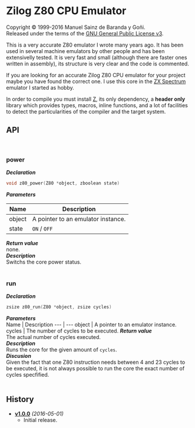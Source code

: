 # Zilog Z80 CPU Emulator
Copyright © 1999-2016 Manuel Sainz de Baranda y Goñi.  
Released under the terms of the [GNU General Public License v3](http://www.gnu.org/copyleft/gpl.html).

This is a very accurate Z80 emulator I wrote many years ago. It has been used in several machine emulators by other people and has been extensivelly tested. It is very fast and small (although there are faster ones written in assembly), its structure is very clear and the code is commented.

If you are looking for an accurate Zilog Z80 CPU emulator for your project maybe you have found the correct one. I use this core in the [ZX Spectrum](http://github.com/redcode/mZX) emulator I started as hobby.

In order to compile you must install [Z](http://github.com/redcode/Z), its only dependency, a **header only** library which provides types, macros, inline functions, and a lot of facilities to detect the particularities of the compiler and the target system.

## API
<br>

### power
***Declaration***   
```C
void z80_power(Z80 *object, zboolean state)
```
***Parameters***   

Name | Description
--- | ---
object | A pointer to an emulator instance.
state  | ```ON``` / ```OFF```
***Return value***   
none.   
***Description***   
Switchs the core power status.   
<br>

### run
***Declaration***   
```C
zsize z80_run(Z80 *object, zsize cycles)
```
***Parameters***   
Name | Description
--- | ---
object | A pointer to an emulator instance.
cycles | The number of cycles to be executed.
***Return value***   
The actual number of cycles executed.   
***Description***   
Runs the core for the given amount of ```cycles```.   
***Discusion***   
Given the fact that one Z80 instruction needs between 4 and 23 cycles to be executed, it is not always possible to run the core the exact number of cycles specfified.   
<br>

## History

* __[v1.0.0](http://github.com/Z80/releases/tag/v1.0.0)__ _(2016-05-01)_
    * Initial release.

